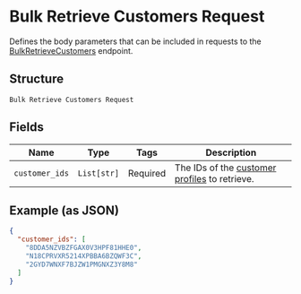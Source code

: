 
# Bulk Retrieve Customers Request

Defines the body parameters that can be included in requests to the
[BulkRetrieveCustomers](../../doc/api/customers.md#bulk-retrieve-customers) endpoint.

## Structure

`Bulk Retrieve Customers Request`

## Fields

| Name | Type | Tags | Description |
|  --- | --- | --- | --- |
| `customer_ids` | `List[str]` | Required | The IDs of the [customer profiles](entity:Customer) to retrieve. |

## Example (as JSON)

```json
{
  "customer_ids": [
    "8DDA5NZVBZFGAX0V3HPF81HHE0",
    "N18CPRVXR5214XPBBA6BZQWF3C",
    "2GYD7WNXF7BJZW1PMGNXZ3Y8M8"
  ]
}
```

